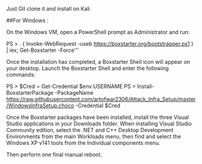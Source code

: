 Just Git clone it and install on Kali

##For Windows :

On the Windows VM, open a PowerShell prompt as Administrator and run:

PS > . { Invoke-WebRequest -useb https://boxstarter.org/bootstrapper.ps1 } | iex; Get-Boxstarter -Force'''

Once the installation has completed, a Boxstarter Shell icon will appear on your desktop.  Launch the Boxstarter Shell and enter the following commands:

PS > $Cred = Get-Credential $env:USERNAME
PS > Install-BoxstarterPackage -PackageName https://raw.githubusercontent.com/artofwar2306/Attack_Infra_Setup/master/WindowsInfraSetup.choco -Credential $Cred

Once the Boxstarter packages have been installed, install the three Visual Studio applications in your Downloads folder.  When installing Visual Studio Community edition, select the .NET and C++ Desktop Development Environments from the main Workloads menu, then find and select the Windows XP v141 tools from the Individual components menu.

Then perform one final manual reboot.
